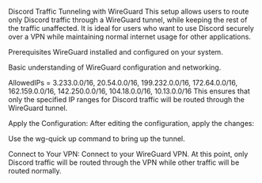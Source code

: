 Discord Traffic Tunneling with WireGuard
This setup allows users to route only Discord traffic through a WireGuard tunnel, while keeping the rest of the traffic unaffected. It is ideal for users who want to use Discord securely over a VPN while maintaining normal internet usage for other applications.

Prerequisites
WireGuard installed and configured on your system.

Basic understanding of WireGuard configuration and networking.



AllowedIPs = 3.233.0.0/16, 20.54.0.0/16, 199.232.0.0/16, 172.64.0.0/16, 162.159.0.0/16, 142.250.0.0/16, 104.18.0.0/16, 10.13.0.0/16
This ensures that only the specified IP ranges for Discord traffic will be routed through the WireGuard tunnel.

Apply the Configuration:
After editing the configuration, apply the changes:

Use the wg-quick up <your-config> command to bring up the tunnel.

Connect to Your VPN:
Connect to your WireGuard VPN. At this point, only Discord traffic will be routed through the VPN while other traffic will be routed normally.

